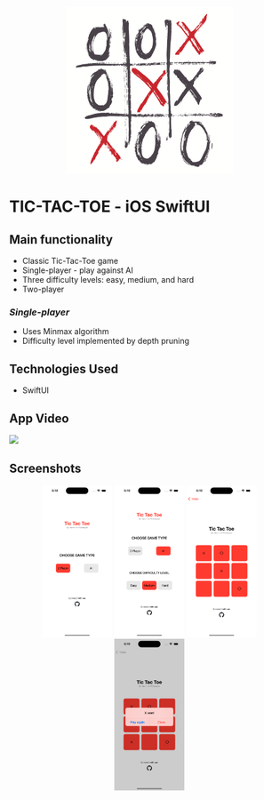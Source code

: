<p align="center">
  <img width="300" height="300" src="https://github.com/militonyan98/tic-tac-toe-ios/blob/main/icon.png?raw=true">
</p>

# TIC-TAC-TOE - iOS SwiftUI


## Main functionality

* Classic Tic-Tac-Toe game
* Single-player - play against AI
* Three difficulty levels: easy, medium, and hard
* Two-player


### *Single-player*

* Uses Minmax algorithm
* Difficulty level implemented by depth pruning


## Technologies Used

* SwiftUI

## App Video

[![](https://markdown-videos.deta.dev/youtube/LKXrAJ7y4tc)](https://youtube.com/shorts/LKXrAJ7y4tc)


## Screenshots
<p align="center">

<img width="25%" src="https://github.com/militonyan98/tic-tac-toe-ios/blob/main/Screenshots/1.png?raw=true">

<img width="25%" src="https://github.com/militonyan98/tic-tac-toe-ios/blob/main/Screenshots/2.png?raw=true">

<img width="25%" src="https://github.com/militonyan98/tic-tac-toe-ios/blob/main/Screenshots/3.png?raw=true">

<img width="25%" src="https://github.com/militonyan98/tic-tac-toe-ios/blob/main/Screenshots/4.png?raw=true">

</p>
